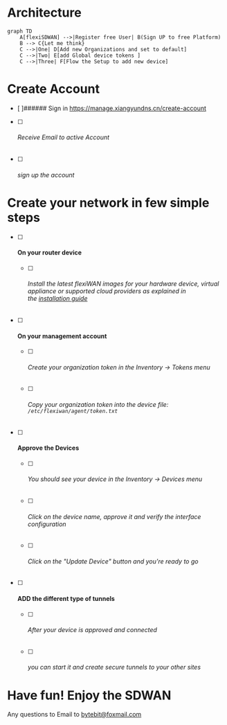 # Architecture

```mermaid
graph TD
    A[flexiSDWAN] -->|Register free User| B(Sign UP to free Platform)
    B --> C{Let me think}
    C -->|One| D[Add new Organizations and set to default]
    C -->|Two| E[add Global device tokens ]
    C -->|Three| F[Flow the Setup to add new device]
```

# Create Account

- [ ]###### Sign in https://manage.xiangyundns.cn/create-account

- [ ] ###### Receive Email to active Account

- [ ] ###### sign up the account



# Create your network in few simple steps

- [ ] #### On your router device
  
  - [ ] ###### Install the latest flexiWAN images for your hardware device, virtual appliance or supported cloud providers as explained in the [installation guide](https://docs.flexiwan.com/installation/getting-installing.html)

- [ ] #### On your management account
  
  - [ ] ###### Create your organization token in the Inventory → Tokens menu
  
  - [ ] ###### Copy your organization token into the device file:   `/etc/flexiwan/agent/token.txt`

- [ ] #### Approve the Devices
  
  - [ ] ###### You should see your device in the Inventory → Devices menu
  
  - [ ] ###### Click on the device name, approve it and verify the interface configuration
  
  - [ ] ###### Click on the "Update Device" button and you're ready to go

- [ ] #### ADD the different type of tunnels
  
  - [ ] ###### After your device is approved and connected
  
  - [ ] ###### you can start it and create secure tunnels to your other sites

# Have fun! Enjoy the SDWAN

Any questions to Email to bytebit@foxmail.com
